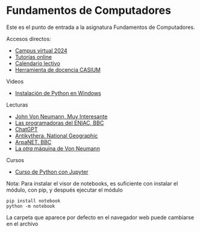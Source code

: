 # Fundamentos de Computadores

Este es el punto de entrada a la asignatura Fundamentos de Computadores. 

Accesos directos:

* [Campus virtual 2024](https://eii.cv.uma.es/course/view.php?id=4707)
* [Tutorías online](https://meet.google.com/pyt-desz-dzn)
* [Calendario lectivo](http://casium.uma.es/calendar)
* [Herramienta de docencia CASIUM](http://casium.uma.es)

Videos

* [Instalación de Python en Windows](https://studio.youtube.com/video/A85ns1sTnQU/edit)

Lecturas

* [John Von Neumann, Muy Interesante](https://www.muyinteresante.es/ciencia/59360.html)
* [Las programadoras del ENIAC, BBC](https://www.bbc.com/mundo/noticias-64575963)
* [ChatGPT](/img/chatgpt.pdf)
* [Antikythera. National Geographic](https://historia.nationalgeographic.com.es/a/mecanismo-antiquitera-reune-saber-astronomico-y-astrologico-epoca_10476)
* [ArpaNET. BBC](https://www.bbc.com/mundo/noticias-50074166)
* [La *otra* máquina de Von Neumann](https://www.youtube.com/watch?v=Rpy9Qp7NAaw)

Cursos

* [Curso de Python con Jupyter](https://github.com/andelpe/curso-intro-python)

Nota: Para instalar el visor de notebooks, es suficiente con instalar el módulo, con pip, y después ejecutar el módulo
```
pip install notebook
python -m notebook
```
La carpeta que aparece por defecto en el navegador web puede cambiarse en el archivo 
